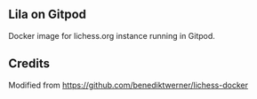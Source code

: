 ## Lila on Gitpod

Docker image for lichess.org instance running in Gitpod.

## Credits

Modified from https://github.com/benediktwerner/lichess-docker
